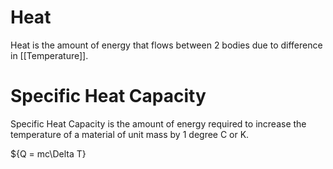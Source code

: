 # Heat
Heat is the amount of energy that flows between 2 bodies due to difference in [[Temperature]].

# Specific Heat Capacity

Specific Heat Capacity is the amount of energy required to increase the temperature of a material of unit mass by 1 degree C or K.

${Q = mc\Delta T}